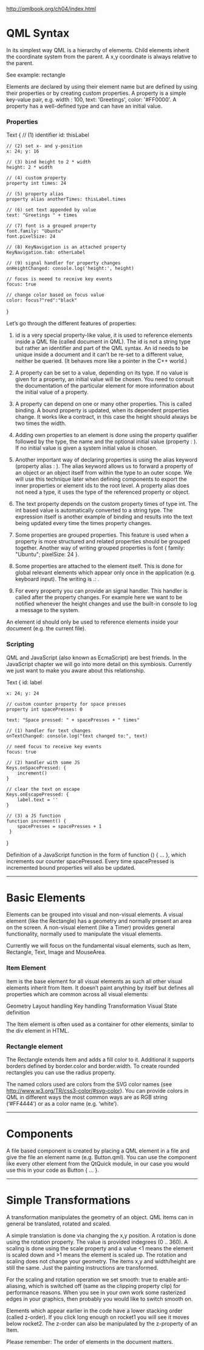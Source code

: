 
http://qmlbook.org/ch04/index.html


# QML Syntax

In its simplest way QML is a hierarchy of elements. Child elements inherit the
coordinate system from the parent. A x,y coordinate is always relative to the
parent.

See example: rectangle


Elements are declared by using their element name but are defined by using their
properties or by creating custom properties. A property is a simple key-value
pair, e.g. width : 100, text: 'Greetings', color: '#FF0000'. A property has a
well-defined type and can have an initial value.


### Properties

<!-- code start -->
Text {
    // (1) identifier
    id: thisLabel

    // (2) set x- and y-position
    x: 24; y: 16

    // (3) bind height to 2 * width
    height: 2 * width

    // (4) custom property
    property int times: 24

    // (5) property alias
    property alias anotherTimes: thisLabel.times

    // (6) set text appended by value
    text: "Greetings " + times

    // (7) font is a grouped property
    font.family: "Ubuntu"
    font.pixelSize: 24

    // (8) KeyNavigation is an attached property
    KeyNavigation.tab: otherLabel

    // (9) signal handler for property changes
    onHeightChanged: console.log('height:', height)

    // focus is neeed to receive key events
    focus: true

    // change color based on focus value
    color: focus?"red":"black"

}
<!-- code end -->


Let’s go through the different features of properties:

1. id is a very special property-like value, it is used to reference elements
   inside a QML file (called document in QML). The id is not a string type but
   rather an identifier and part of the QML syntax. An id needs to be unique
   inside a document and it can’t be re-set to a different value, neither be
   queried. (It behaves more like a pointer in the C++ world.)

2. A property can be set to a value, depending on its type. If no value is given
   for a property, an initial value will be chosen. You need to consult the
   documentation of the particular element for more information about the
   initial value of a property.

3. A property can depend on one or many other properties. This is called
   binding. A bound property is updated, when its dependent properties change.
   It works like a contract, in this case the height should always be two times
   the width.

4. Adding own properties to an element is done using the property qualifier
   followed by the type, the name and the optional initial value (property
   <type> <name> : <value>). If no initial value is given a system initial value
   is chosen.

5. Another important way of declaring properties is using the alias keyword
   (property alias <name> : <reference>). The alias keyword allows us to forward
   a property of an object or an object itself from within the type to an outer
   scope. We will use this technique later when defining components to export
   the inner properties or element ids to the root level. A property alias does
   not need a type, it uses the type of the referenced property or object.

6. The text property depends on the custom property times of type int. The int
   based value is automatically converted to a string type. The expression
   itself is another example of binding and results into the text being updated
   every time the times property changes.

7. Some properties are grouped properties. This feature is used when a property
   is more structured and related properties should be grouped together. Another
   way of writing grouped properties is font { family: "Ubuntu"; pixelSize: 24 }.

8. Some properties are attached to the element itself. This is done for global
   relevant elements which appear only once in the application (e.g. keyboard
   input). The writing is <Element>.<property>: <value>.

9. For every property you can provide an signal handler. This handler is called
   after the property changes. For example here we want to be notified whenever
   the height changes and use the built-in console to log a message to the
   system.


An element id should only be used to reference elements inside your document
(e.g. the current file). 


### Scripting

QML and JavaScript (also known as EcmaScript) are best friends. In the
JavaScript chapter we will go into more detail on this symbiosis. Currently we
just want to make you aware about this relationship.


<!-- code start -->
Text {
    id: label

    x: 24; y: 24

    // custom counter property for space presses
    property int spacePresses: 0

    text: "Space pressed: " + spacePresses + " times"

    // (1) handler for text changes
    onTextChanged: console.log("text changed to:", text)

    // need focus to receive key events
    focus: true

    // (2) handler with some JS
    Keys.onSpacePressed: {
        increment()
    }

    // clear the text on escape
    Keys.onEscapePressed: {
        label.text = ''
    }

    // (3) a JS function
    function increment() {
        spacePresses = spacePresses + 1
     }

}
<!-- code end -->


Definition of a JavaScript function in the form of
function <name>(<parameters>) { ... },
which increments our counter spacePressed. Every time spacePressed is
incremented bound properties will also be updated.


--------------------------------------------------------------------------------

# Basic Elements


Elements can be grouped into visual and non-visual elements. A visual element
(like the Rectangle) has a geometry and normally present an area on the screen.
A non-visual element (like a Timer) provides general functionality, normally
used to manipulate the visual elements.

Currently we will focus on the fundamental visual elements, such as Item,
Rectangle, Text, Image and MouseArea.


### Item Element

Item is the base element for all visual elements as such all other visual
elements inherit from Item. It doesn’t paint anything by itself but defines all
properties which are common across all visual elements:

Geometry
Layout handling
Key handling
Transformation
Visual
State definition


The Item element is often used as a container for other elements, similar to the
div element in HTML.


### Rectangle element

The Rectangle extends Item and adds a fill color to it. Additional it supports
borders defined by border.color and border.width. To create rounded rectangles
you can use the radius property.

The named colors used are colors from the SVG color names
(see http://www.w3.org/TR/css3-color/#svg-color). You can provide colors in QML
in different ways the most common ways are as RGB string (‘#FF4444’) or as a
color name (e.g. ‘white’).


--------------------------------------------------------------------------------

# Components

A file based component is created by placing a QML element in a file and give
the file an element name (e.g. Button.qml). You can use the component like every
other element from the QtQuick module, in our case you would use this in your
code as Button { ... }.


--------------------------------------------------------------------------------

# Simple Transformations


A transformation manipulates the geometry of an object. QML Items can in general
be translated, rotated and scaled.

A simple translation is done via changing the x,y position. A rotation is done
using the rotation property. The value is provided indegrees (0 .. 360). A
scaling is done using the scale property and a value <1 means the element is
scaled down and >1 means the element is scaled up. The rotation and scaling does
not change your geometry. The items x,y and width/height are still the same.
Just the painting instructions are transformed.


For the scaling and rotation operation we set smooth: true to enable
anti-aliasing, which is switched off (same as the clipping property clip) for
performance reasons. When you see in your own work some rasterized edges in your
graphics, then probably you would like to switch smooth on.

Elements which appear earlier in the code have a lower stacking order
(called z-order). If you click long enough on rocket1 you will see it moves
below rocket2. The z-order can also be manipulated by the z-property of an Item.

Please remember: The order of elements in the document matters.









